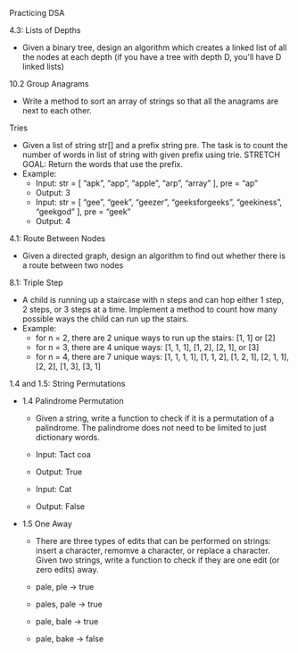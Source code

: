 Practicing DSA

4.3: Lists of Depths
  - Given a binary tree, design an algorithm which creates a linked list of all the nodes at each depth (if you have a tree with depth D, you'll have D linked lists)

10.2 Group Anagrams
  - Write a method to sort an array of strings so that all the anagrams are next to each other.

Tries
  - Given a list of string str[] and a prefix string pre. The task is to count the number of words in list of string with given prefix using trie. STRETCH GOAL: Return the words that use the prefix.
  - Example:
    - Input: str = [ “apk”, “app”, “apple”, “arp”, “array” ], pre = “ap”
    - Output: 3
    - Input: str = [ “gee”, “geek”, “geezer”, “geeksforgeeks”, “geekiness”, “geekgod” ], pre = “geek”
    - Output: 4

4.1: Route Between Nodes
  - Given a directed graph, design an algorithm to find out whether there is a route between two nodes

8.1: Triple Step
  - A child is running up a staircase with n steps and can hop either 1 step, 2 steps, or 3 steps at a time. Implement a method to count how many possible ways the child can run up the stairs.
  - Example:
    - for n = 2, there are 2 unique ways to run up the stairs: [1, 1] or [2]
    - for n = 3, there are 4 unique ways:  [1, 1, 1], [1, 2], [2, 1], or [3]
    - for n = 4, there are 7 unique ways: [1, 1, 1, 1], [1, 1, 2], [1, 2, 1], [2, 1, 1], [2, 2], [1, 3], [3, 1]

1.4 and 1.5: String Permutations
  - 1.4 Palindrome Permutation
    - Given a string, write a function to check if it is a permutation of a palindrome.  The palindrome does not need to be limited to just dictionary words.

    - Input: Tact coa
    - Output: True
    - Input: Cat
    - Output: False

  - 1.5 One Away
    - There are three types of edits that can be performed on strings: insert a character, remomve a character, or replace a character. Given two strings, write a function to check if they are one edit (or zero edits) away.

    - pale, ple -> true
    - pales, pale -> true
    - pale, bale -> true
    - pale, bake ->  false